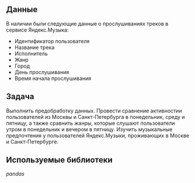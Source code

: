 ## Данные

В наличии были следующие данные о прослушиваниях треков в сервисе Яндекс.Музыка:
- Идентификатор пользователя
- Название трека
- Исполнитель
- Жанр
- Город
- День прослушивания
- Время начала прослушивания

## Задача

Выполнить предобработку данных. Провести сравнение активностии пользователей из Москвы и Санкт-Петербурга в понедельник, среду и пятницу, а также сравнить жанры, которые слушают пользователи утром в понедельник и вечером в пятницу. Изучить музыкальные предпочтения у пользователей Яндекс.Музыки, проживающих в Москве и Санкт-Петербурге.

## Используемые библиотеки
*pandas*
